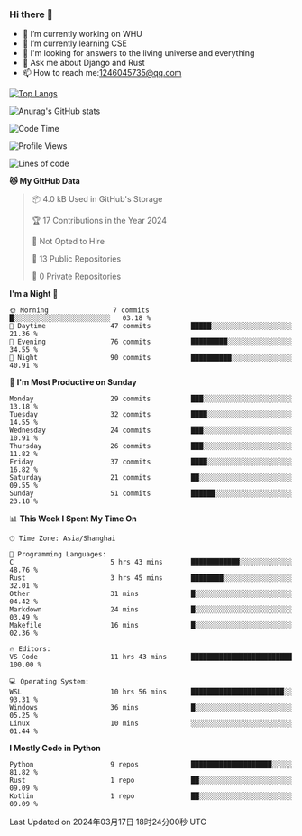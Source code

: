 ### Hi there 👋



- 🔭 I’m currently working on WHU
- 🌱 I’m currently learning CSE
- 🤔 I'm looking for answers to the living universe and everything
- 💬 Ask me about Django and Rust
- 📫 How to reach me:1246045735@qq.com



[![Top Langs](https://github-readme-stats.vercel.app/api/top-langs/?username=wisdomgo&theme=onedark)](https://github.com/anuraghazra/github-readme-stats)

![Anurag's GitHub stats](https://github-readme-stats.vercel.app/api?username=wisdomgo&hide=contribs,stars&theme=synthwave)

<!--START_SECTION:waka-->
![Code Time](http://img.shields.io/badge/Code%20Time-127%20hrs%205%20mins-blue)

![Profile Views](http://img.shields.io/badge/Profile%20Views-25-blue)

![Lines of code](https://img.shields.io/badge/From%20Hello%20World%20I%27ve%20Written-41.9%20thousand%20lines%20of%20code-blue)

**🐱 My GitHub Data** 

> 📦 4.0 kB Used in GitHub's Storage 
 > 
> 🏆 17 Contributions in the Year 2024
 > 
> 🚫 Not Opted to Hire
 > 
> 📜 13 Public Repositories 
 > 
> 🔑 0 Private Repositories 
 > 
**I'm a Night 🦉** 

```text
🌞 Morning                7 commits           █░░░░░░░░░░░░░░░░░░░░░░░░   03.18 % 
🌆 Daytime                47 commits          █████░░░░░░░░░░░░░░░░░░░░   21.36 % 
🌃 Evening                76 commits          █████████░░░░░░░░░░░░░░░░   34.55 % 
🌙 Night                  90 commits          ██████████░░░░░░░░░░░░░░░   40.91 % 
```
📅 **I'm Most Productive on Sunday** 

```text
Monday                   29 commits          ███░░░░░░░░░░░░░░░░░░░░░░   13.18 % 
Tuesday                  32 commits          ████░░░░░░░░░░░░░░░░░░░░░   14.55 % 
Wednesday                24 commits          ███░░░░░░░░░░░░░░░░░░░░░░   10.91 % 
Thursday                 26 commits          ███░░░░░░░░░░░░░░░░░░░░░░   11.82 % 
Friday                   37 commits          ████░░░░░░░░░░░░░░░░░░░░░   16.82 % 
Saturday                 21 commits          ██░░░░░░░░░░░░░░░░░░░░░░░   09.55 % 
Sunday                   51 commits          ██████░░░░░░░░░░░░░░░░░░░   23.18 % 
```


📊 **This Week I Spent My Time On** 

```text
🕑︎ Time Zone: Asia/Shanghai

💬 Programming Languages: 
C                        5 hrs 43 mins       ████████████░░░░░░░░░░░░░   48.76 % 
Rust                     3 hrs 45 mins       ████████░░░░░░░░░░░░░░░░░   32.01 % 
Other                    31 mins             █░░░░░░░░░░░░░░░░░░░░░░░░   04.42 % 
Markdown                 24 mins             █░░░░░░░░░░░░░░░░░░░░░░░░   03.49 % 
Makefile                 16 mins             █░░░░░░░░░░░░░░░░░░░░░░░░   02.36 % 

🔥 Editors: 
VS Code                  11 hrs 43 mins      █████████████████████████   100.00 % 

💻 Operating System: 
WSL                      10 hrs 56 mins      ███████████████████████░░   93.31 % 
Windows                  36 mins             █░░░░░░░░░░░░░░░░░░░░░░░░   05.25 % 
Linux                    10 mins             ░░░░░░░░░░░░░░░░░░░░░░░░░   01.44 % 
```

**I Mostly Code in Python** 

```text
Python                   9 repos             ████████████████████░░░░░   81.82 % 
Rust                     1 repo              ██░░░░░░░░░░░░░░░░░░░░░░░   09.09 % 
Kotlin                   1 repo              ██░░░░░░░░░░░░░░░░░░░░░░░   09.09 % 
```




 Last Updated on 2024年03月17日 18时24分00秒 UTC
<!--END_SECTION:waka-->
